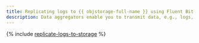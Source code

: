```yaml
---
title: Replicating logs to {{ objstorage-full-name }} using Fluent Bit
description: Data aggregators enable you to transmit data, e.g., logs, from VM instances to log monitoring and data storage services. In this tutorial, you will learn how to replicate VM logs automatically to an {{ objstorage-full-name }} bucket using the Fluent Bit logging processor.
---
```


{% include [replicate-logs-to-storage](../../_tutorials/security/replicate-logs-to-storage.md) %}